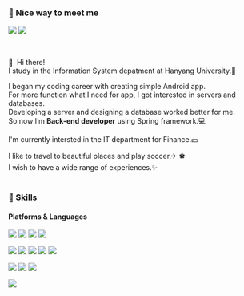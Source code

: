 ### 🤞 Nice way to meet me
<p>
  <a href="mailto:jgpk226@gmail.com" target="_blank"><img src="https://img.shields.io/badge/jgpk226@gmail.com-EA4335?style=flat-square&logo=Gmail&logoColor=white"/></a>
  <a href="https://www.instagram.com/kkkkk_02x26/"><img src="https://img.shields.io/badge/Instagram-E4405F?style=flat-square&logo=Instagram&logoColor=white&link=https://www.instagram.com/kkkkk_02x26/"/></a>&nbsp
</p>
<br/>

<p>
  👋&nbsp; Hi there! <br/>
  I study in the Information System depatment at Hanyang University.🏫 <br/>

  I began my coding career with creating simple Android app. <br/>
  For more function what I need for app, I got interested in servers and databases. <br/>
  Developing a server and designing a database worked better for me. <br/>
  So now I’m <b>Back-end developer</b> using Spring framework.💻 <br/>

  I'm currently intersted in the IT department for Finance.💵 <br/>

  I like to travel to beautiful places and play soccer.✈ ⚽️ <br/>
  I wish to have a wide range of experiences.✨ <br/><br/>
</p>


### 💪 Skills
#### Platforms & Languages
<p>
  <img src="https://img.shields.io/badge/Java-007396.svg?&style=for-the-badge&logo=Java&logoColor=white"/>
  <img src="https://img.shields.io/badge/Spring-6DB33F.svg?&style=for-the-badge&logo=Spring&logoColor=white"/>
  <img src="https://img.shields.io/badge/Python-3776AB.svg?&style=for-the-badge&logo=Python&logoColor=white"/>
  <img src="https://img.shields.io/badge/flask-000000?style=for-the-badge&logo=flask&logoColor=white">
</p>
<p>
  <img src="https://img.shields.io/badge/html5-E34F26?style=for-the-badge&logo=html5&logoColor=white"> 
  <img src="https://img.shields.io/badge/css-1572B6?style=for-the-badge&logo=css3&logoColor=white"> 
  <img src="https://img.shields.io/badge/javascript-F7DF1E?style=for-the-badge&logo=javascript&logoColor=black"> 
  <img src="https://img.shields.io/badge/bootstrap-7952B3?style=for-the-badge&logo=bootstrap&logoColor=white">
  <img src="https://img.shields.io/badge/React Native-61DAFB?style=for-the-badge&logo=React&logoColor=black"/>
</p>
<p>
  <img src="https://img.shields.io/badge/mysql-4479A1?style=for-the-badge&logo=mysql&logoColor=white"> 
  <img src="https://img.shields.io/badge/mariaDB-003545?style=for-the-badge&logo=mariaDB&logoColor=white">
  <img src="https://img.shields.io/badge/PostgreSQL-4169E1?style=flat-square&logo=PostgreSQL&logoColor=white"/>
</p>
<p>
  <img src="https://img.shields.io/badge/Amazon AWS-232F3E?style=for-the-badge&logo=amazonaws&logoColor=white"/>
</p>
